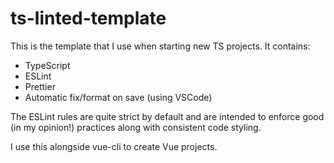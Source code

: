 # ts-linted-template

This is the template that I use when starting new TS projects. It contains:

-   TypeScript
-   ESLint
-   Prettier
-   Automatic fix/format on save (using VSCode)

The ESLint rules are quite strict by default and are intended to enforce good (in my opinion!) practices along with consistent code styling.

I use this alongside vue-cli to create Vue projects.
